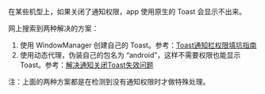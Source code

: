 在某些机型上，如果关闭了通知权限，app 使用原生的 Toast 会显示不出来。

网上搜索到两种解决的方案：

1. 使用 WindowManager 创建自己的 Toast。参考：[Toast通知栏权限填坑指南](https://www.jianshu.com/p/1d64a5ccbc7c)
2. 使用动态代理，伪装自己的包名为 “android”，这样不需要权限也能显示 Toast。参考：[解决通知关闭Toast失效问题](https://blog.csdn.net/qq331710168/article/details/85320098)

注：上面的两种方案都是在检测到没有通知权限时才做特殊处理。